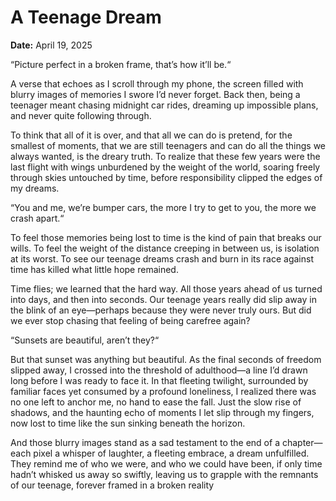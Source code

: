 # A Teenage Dream

**Date:** April 19, 2025

“Picture perfect in a broken frame, that’s how it’ll be.“

A verse that echoes as I scroll through my phone, the screen filled with blurry images of memories I swore I’d never forget. Back then, being a teenager meant chasing midnight car rides, dreaming up impossible plans, and never quite following through.

To think that all of it is over, and that all we can do is pretend, for the smallest of moments, that we are still teenagers and can do all the things we always wanted, is the dreary truth. To realize that these few years were the last flight with wings unburdened by the weight of the world, soaring freely through skies untouched by time, before responsibility clipped the edges of my dreams.

“You and me, we’re bumper cars, the more I try to get to you, the more we crash apart.“

To feel those memories being lost to time is the kind of pain that breaks our wills. To feel the weight of the distance creeping in between us, is isolation at its worst. To see our teenage dreams crash and burn in its race against time has killed what little hope remained.

Time flies; we learned that the hard way. All those years ahead of us turned into days, and then into seconds. Our teenage years really did slip away in the blink of an eye—perhaps because they were never truly ours. But did we ever stop chasing that feeling of being carefree again?

“Sunsets are beautiful, aren’t they?“

But that sunset was anything but beautiful. As the final seconds of freedom slipped away, I crossed into the threshold of adulthood—a line I’d drawn long before I was ready to face it. In that fleeting twilight, surrounded by familiar faces yet consumed by a profound loneliness, I realized there was no one left to anchor me, no hand to ease the fall. Just the slow rise of shadows, and the haunting echo of moments I let slip through my fingers, now lost to time like the sun sinking beneath the horizon.

And those blurry images stand as a sad testament to the end of a chapter—each pixel a whisper of laughter, a fleeting embrace, a dream unfulfilled. They remind me of who we were, and who we could have been, if only time hadn’t whisked us away so swiftly, leaving us to grapple with the remnants of our teenage, forever framed in a broken reality

